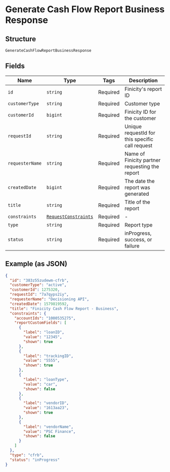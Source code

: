 
# Generate Cash Flow Report Business Response

## Structure

`GenerateCashFlowReportBusinessResponse`

## Fields

| Name | Type | Tags | Description |
|  --- | --- | --- | --- |
| `id` | `string` | Required | Finicity's report ID |
| `customerType` | `string` | Required | Customer type |
| `customerId` | `bigint` | Required | Finicity ID for the customer |
| `requestId` | `string` | Required | Unique requestId for this specific call request |
| `requesterName` | `string` | Required | Name of Finicity partner requesting the report |
| `createdDate` | `bigint` | Required | The date the report was generated |
| `title` | `string` | Required | Title of the report |
| `constraints` | [`RequestConstraints`](../../doc/models/request-constraints.md) | Required | - |
| `type` | `string` | Required | Report type |
| `status` | `string` | Required | inProgress, success, or failure |

## Example (as JSON)

```json
{
  "id": "383z55zudewm-cfrb",
  "customerType": "active",
  "customerId": 1275320,
  "requestId": "7a7qyps2iy",
  "requesterName": "Decisioning API",
  "createdDate": 1579819592,
  "title": "Finicity Cash Flow Report - Business",
  "constraints": {
    "accountIds": "1000535275",
    "reportCustomFields": [
      {
        "label": "loanID",
        "value": "12345",
        "shown": true
      },
      {
        "label": "trackingID",
        "value": "5555",
        "shown": true
      },
      {
        "label": "loanType",
        "value": "car",
        "shown": false
      },
      {
        "label": "vendorID",
        "value": "1613aa23",
        "shown": true
      },
      {
        "label": "vendorName",
        "value": "PSC Finance",
        "shown": false
      }
    ]
  },
  "type": "cfrb",
  "status": "inProgress"
}
```

